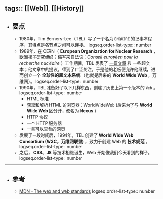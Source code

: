 tags:: [[Web]], [[History]] 
---

- ## 要点
	- 1980年，Tim Berners-Lee（TBL）写了一个名为 `ENQUIRE` 的记事本程序，其特点是各节点之间可以连接。
	  logseq.order-list-type:: number
	- 1989年，在 CERN（ **European Organization for Nuclear Research** ，欧洲核子研究组织；缩写来自法语：*Conseil européen pour la recherche nucléaire* ）工作期间，TBL 发表了 [一篇文章](https://www.w3.org/History/1989/proposal.html) 和 一些超文本；他文章中的提议，得到了广泛关注，于是他的老板便允许他继续，进而创立一个 **全球性的超文本系统** （也就是后来的 **World Wide Web** ，万维网）。
	  logseq.order-list-type:: number
	- 1990年，TBL 准备好了以下几样东西，创建了历史上第一个版本的 `Web` 。
	  logseq.order-list-type:: number
		- HTML 标准
		- 获取和解析 HTML 的浏览器：WorldWideWeb (后来为了与 **World Wide Web** 区分开，改名为 **Nexus** )
		- HTTP 协议
		- 一个 HTTP 服务器
		- 一些可以查看的网页
	- 发展了一段时间后，1994年，TBL 创建了 **World Wide Web Consortium (W3C，万维网联盟)** ，致力于创建 Web 的 **技术规范** 。
	  logseq.order-list-type:: number
	- 之后， **CSS、JS** 等技术相继诞生，Web 开始像我们今天看到的样子。
	  logseq.order-list-type:: number
- ---
- ## 参考
	- [MDN - The web and web standards](https://developer.mozilla.org/en-US/docs/Learn/Getting_started_with_the_web/The_web_and_web_standards)
	  logseq.order-list-type:: number